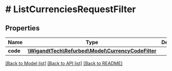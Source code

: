# # ListCurrenciesRequestFilter

## Properties

Name | Type | Description | Notes
------------ | ------------- | ------------- | -------------
**code** | [**\WigandtTech\Refurbed\Model\CurrencyCodeFilter**](CurrencyCodeFilter.md) |  | [optional]

[[Back to Model list]](../../README.md#models) [[Back to API list]](../../README.md#endpoints) [[Back to README]](../../README.md)

